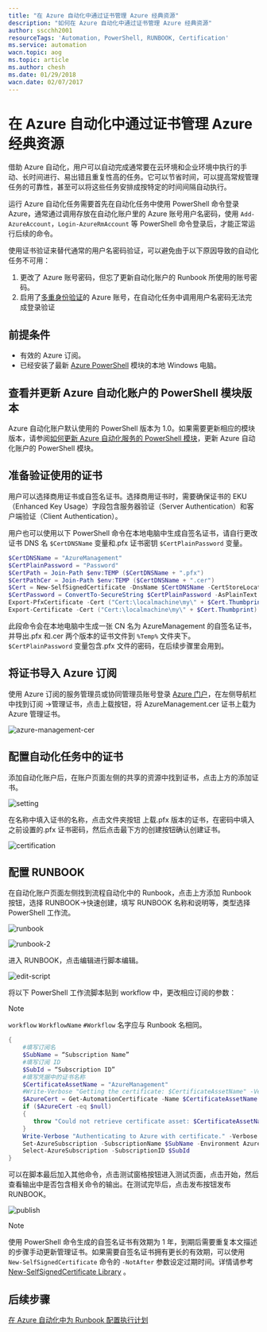 ```yaml
---
title: "在 Azure 自动化中通过证书管理 Azure 经典资源"
description: "如何在 Azure 自动化中通过证书管理 Azure 经典资源"
author: sscchh2001
resourceTags: 'Automation, PowerShell, RUNBOOK, Certification'
ms.service: automation
wacn.topic: aog
ms.topic: article
ms.author: chesh
ms.date: 01/29/2018
wacn.date: 02/07/2017
---
```


# 在 Azure 自动化中通过证书管理 Azure 经典资源

借助 Azure 自动化，用户可以自动完成通常要在云环境和企业环境中执行的手动、长时间进行、易出错且重复性高的任务。它可以节省时间，可以提高常规管理任务的可靠性，甚至可以将这些任务安排成按特定的时间间隔自动执行。

运行 Azure 自动化任务需要首先在自动化任务中使用 PowerShell 命令登录 Azure，通常通过调用存放在自动化账户里的 Azure 账号用户名密码，使用 `Add-AzureAccount`，`Login-AzureRmAccount` 等 PowerShell 命令登录后，才能正常运行后续的命令。

使用证书验证来替代通常的用户名密码验证，可以避免由于以下原因导致的自动化任务不可用：

1.	更改了 Azure 账号密码，但忘了更新自动化账户的 Runbook 所使用的账号密码。
2.	启用了[多重身份验证](/multi-factor-authentication/)的 Azure 账号，在自动化任务中调用用户名密码无法完成登录验证

## 前提条件

- 有效的 Azure 订阅。
- 已经安装了最新 [Azure PowerShell](https://docs.microsoft.com/zh-cn/powershell/azure/install-azurerm-ps?view=azurermps-5.1.1) 模块的本地 Windows 电脑。

## 查看并更新 Azure 自动化账户的 PowerShell 模块版本

Azure 自动化账户默认使用的 PowerShell 版本为 1.0。如果需要更新相应的模块版本，请参阅[如何更新 Azure 自动化服务的 PowerShell 模块](aog-automation-powershell-module-update.md)，更新 Azure 自动化账户的 PowerShell 模块。

## 准备验证使用的证书

用户可以选择商用证书或自签名证书。选择商用证书时，需要确保证书的 EKU（Enhanced Key Usage）字段包含服务器验证（Server Authentication）和客户端验证（Client Authentication）。

用户也可以使用以下 PowerShell 命令在本地电脑中生成自签名证书，请自行更改证书 DNS 名 `$CertDNSName` 变量和.pfx 证书密钥 `$CertPlainPassword` 变量。

```PowerShell
$CertDNSName = "AzureManagement"
$CertPlainPassword = "Password"
$CertPath = Join-Path $env:TEMP ($CertDNSName + ".pfx")
$CertPathCer = Join-Path $env:TEMP ($CertDNSName + ".cer")
$Cert = New-SelfSignedCertificate -DnsName $CertDNSName -CertStoreLocation cert:\LocalMachine\My -KeyExportPolicy Exportable -Provider "Microsoft Enhanced RSA and AES Cryptographic Provider"
$CertPassword = ConvertTo-SecureString $CertPlainPassword -AsPlainText -Force
Export-PfxCertificate -Cert ("Cert:\localmachine\my\" + $Cert.Thumbprint) -FilePath $CertPath -Password $CertPassword -Force | Write-Verbose
Export-Certificate -Cert ("Cert:\localmachine\my\" + $Cert.Thumbprint) -FilePath $CertPathCer -Type CERT | Write-Verbose
```

此段命令会在本地电脑中生成一张 CN 名为 AzureManagement 的自签名证书，并导出.pfx 和.cer 两个版本的证书文件到 `%Temp%` 文件夹下。`$CertPlainPassword` 变量包含.pfx 文件的密码，在后续步骤里会用到。

## 将证书导入 Azure 订阅

使用 Azure 订阅的服务管理员或协同管理员账号登录 [Azure 门户](https://portal.azure.cn/)，在左侧导航栏中找到订阅 ->管理证书，点击上载按钮，将 AzureManagement.cer 证书上载为 Azure 管理证书。

![azure-management-cer](./media/aog-automation-classic-cer-verification/azure-management-cer.png)

## 配置自动化任务中的证书

添加自动化账户后，在账户页面左侧的共享的资源中找到证书，点击上方的添加证书。

![setting](./media/aog-automation-classic-cer-verification/setting.png)

在名称中填入证书的名称，点击文件夹按钮 上载.pfx 版本的证书，在密码中填入之前设置的.pfx 证书密码，然后点击最下方的创建按钮确认创建证书。

![certification](./media/aog-automation-classic-cer-verification/certification.png)

## 配置 RUNBOOK

在自动化账户页面左侧找到流程自动化中的 Runbook，点击上方添加 Runbook 按钮，选择 RUNBOOK->快速创建，填写 RUNBOOK 名称和说明等，类型选择 PowerShell 工作流。

![runbook](./media/aog-automation-classic-cer-verification/runbook.png)

![runbook-2](./media/aog-automation-classic-cer-verification/runbook-2.png)

进入 RUNBOOK，点击编辑进行脚本编辑。

![edit-script](./media/aog-automation-classic-cer-verification/edit-script.png)

将以下 PowerShell 工作流脚本贴到 workflow 中，更改相应订阅的参数：

> [!NOTE]
> `workflow` `WorkflowName` `#Workflow` 名字应与 Runbook 名相同。

```PowerShell
{
    #填写订阅名
	$SubName = “Subscription Name”
    #填写订阅 ID
	$SubId = “Subscription ID”
    #填写凭据中的证书名称
    $CertificateAssetName = "AzureManagement"
    #Write-Verbose "Getting the certificate: $CertificateAssetName" -Verbose
    $AzureCert = Get-AutomationCertificate -Name $CertificateAssetName
    if ($AzureCert -eq $null)
    {
       throw "Could not retrieve certificate asset: $CertificateAssetName. Assure that this asset exists in the Automation account."
    }
    Write-Verbose "Authenticating to Azure with certificate." -Verbose
    Set-AzureSubscription -SubscriptionName $SubName -Environment AzureChinaCloud -Certificate $AzureCert -SubscriptionId $SubId 
    Select-AzureSubscription -SubscriptionID $SubId
}
```

可以在脚本最后加入其他命令，点击测试窗格按钮进入测试页面，点击开始，然后查看输出中是否包含相关命令的输出。在测试完毕后，点击发布按钮发布 RUNBOOK。

![publish](./media/aog-automation-classic-cer-verification/publish.png)

> [!NOTE]
> 使用 PowerShell 命令生成的自签名证书有效期为 1 年，到期后需要重复本文描述的步骤手动更新管理证书。如果需要自签名证书拥有更长的有效期，可以使用 `New-SelfSignedCertificate` 命令的 `-NotAfter` 参数设定过期时间。详情请参考[New-SelfSignedCertificate Library](https://docs.microsoft.com/zh-cn/powershell/module/pkiclient/new-selfsignedcertificate) 。

## 后续步骤

[在 Azure 自动化中为 Runbook 配置执行计划](/automation/automation-schedules)
